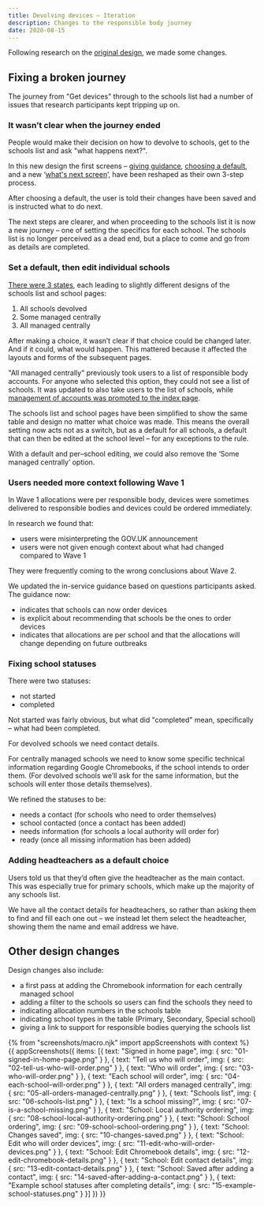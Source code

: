 ```yaml
---
title: Devolving devices – Iteration
description: Changes to the responsible body journey
date: 2020-08-15
---
```


Following research on the [original design](/devolving-device-orders-to-schools), we made some changes.

## Fixing a broken journey

The journey from "Get devices" through to the schools list had a number of issues that research participants kept tripping up on.

### It wasn’t clear when the journey ended

People would make their decision on how to devolve to schools, get to the schools list and ask "what happens next?".

In this new design the first screens – [giving guidance](#tell-us-who-will-order), [choosing a default](#who-will-order), and a new ‘[what's next screen](each-school-will-order)’, have been reshaped as their own 3-step process.

After choosing a default, the user is told their changes have been saved and is instructed what to do next.

The next steps are clearer, and when proceeding to the schools list it is now a new journey – one of setting the specifics for each school. The schools list is no longer perceived as a dead end, but a place to come and go from as details are completed.

### Set a default, then edit individual schools

[There were 3 states](/devolving-device-orders-to-schools/#who-will-order-devices-some-schools-selected), each leading to slightly different designs of the schools list and school pages:

1. All schools devolved
2. Some managed centrally
3. All managed centrally

After making a choice, it wasn’t clear if that choice could be changed later. And if it could, what would happen. This mattered because it affected the layouts and forms of the subsequent pages.

"All managed centrally" previously took users to a list of responsible body accounts. For anyone who selected this option, they could not see a list of schools. It was updated to also take users to the list of schools, while [management of accounts was promoted to the index page](/managing-responsible-body-users).

The schools list and school pages have been simplified to show the same table and design no matter what choice was made. This means the overall setting now acts not as a switch, but as a default for all schools, a default that can then be edited at the school level – for any exceptions to the rule.

With a default and per–school editing, we could also remove the ‘Some managed centrally’ option.

### Users needed more context following Wave 1

In Wave 1 allocations were per responsible body, devices were sometimes delivered to responsible bodies and devices could be ordered immediately.

In research we found that:
- users were misinterpreting the GOV.UK announcement
- users were not given enough context about what had changed compared to Wave 1

They were frequently coming to the wrong conclusions about Wave 2.

We updated the in-service guidance based on questions participants asked. The guidance now:
- indicates that schools can now order devices
- is explicit about recommending that schools be the ones to order devices
- indicates that allocations are per school and that the allocations will change depending on future outbreaks

### Fixing school statuses

There were two statuses:
- not started
- completed

Not started was fairly obvious, but what did "completed" mean, specifically – what had been completed.

For devolved schools we need contact details.

For centrally managed schools we need to know some specific technical information regarding Google Chromebooks, if the school intends to order them. (For devolved schools we’ll ask for the same information, but the schools will enter those details themselves).

We refined the statuses to be:
- needs a contact (for schools who need to order themselves)
- school contacted (once a contact has been added)
- needs information (for schools a local authority will order for)
- ready (once all missing information has been added)

### Adding headteachers as a default choice

Users told us that they’d often give the headteacher as the main contact. This was especially true for primary schools, which make up the majority of any schools list.

We have all the contact details for headteachers, so rather than asking them to find and fill each one out – we instead let them select the headteacher, showing them the name and email address we have.

## Other design changes

Design changes also include:
- a first pass at adding the Chromebook information for each centrally managed school
- adding a filter to the schools so users can find the schools they need to
- indicating allocation numbers in the schools table
- indicating school types in the table (Primary, Secondary, Special school)
- giving a link to support for responsible bodies querying the schools list

{% from "screenshots/macro.njk" import appScreenshots with context %}
{{ appScreenshots({
  items: [{
      text: "Signed in home page",
      img: { src: "01-signed-in-home-page.png" }
    }, {
      text: "Tell us who will order",
      img: { src: "02-tell-us-who-will-order.png" }
    }, {
      text: "Who will order",
      img: { src: "03-who-will-order.png" }
    }, {
      text: "Each school will order",
      img: { src: "04-each-school-will-order.png" }
    }, {
      text: "All orders managed centrally",
      img: { src: "05-all-orders-managed-centrally.png" }
    }, {
      text: "Schools list",
      img: { src: "06-schools-list.png" }
    }, {
      text: "Is a school missing?",
      img: { src: "07-is-a-school-missing.png" }
    }, {
      text: "School: Local authority ordering",
      img: { src: "08-school-local-authority-ordering.png" }
    }, {
      text: "School: School ordering",
      img: { src: "09-school-school-ordering.png" }
    }, {
      text: "School: Changes saved",
      img: { src: "10-changes-saved.png" }
    }, {
      text: "School: Edit who will order devices",
      img: { src: "11-edit-who-will-order-devices.png" }
    }, {
      text: "School: Edit Chromebook details",
      img: { src: "12-edit-chromebook-details.png" }
    }, {
      text: "School: Edit contact details",
      img: { src: "13-edit-contact-details.png" }
    }, {
      text: "School: Saved after adding a contact",
      img: { src: "14-saved-after-adding-a-contact.png" }
    }, {
      text: "Example school statuses after completing details",
      img: { src: "15-example-school-statuses.png" }
    }]
}) }}
